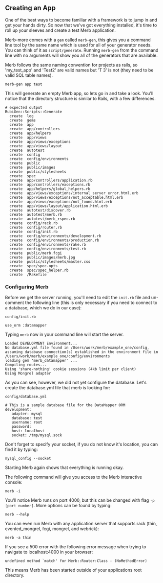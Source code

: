 ## Creating an App

One of the best ways to become familiar with a framework is to jump in and get 
your hands dirty.  So now that we've got everything installed, it's time to roll 
up your sleeves and create a test Merb application. 

Merb-more comes with a `gem` called `merb-gen`, this gives you a command line 
tool by the same name which is used for all of your generator needs. You can 
think of it as `script/generate`. Running `merb-gen` from the command line with 
no arguments will show you all of the generators that are available.

Merb follows the same naming convention for projects as rails, so 
'my\_test\_app' and 'Test2' are valid names but 'T 3' is not (they need to be 
valid SQL table names).

    merb-gen app test
    
This will generate an empty Merb app, so lets go in and take a look. You'll 
notice that the directory structure is similar to Rails, with a few differences.

    # expected output
    RubiGen::Scripts::Generate
      create  log
      create  gems
      create  app
      create  app/controllers
      create  app/helpers
      create  app/views
      create  app/views/exceptions
      create  app/views/layout
      create  autotest
      create  config
      create  config/environments
      create  public
      create  public/images
      create  public/stylesheets
      create  spec
      create  app/controllers/application.rb
      create  app/controllers/exceptions.rb
      create  app/helpers/global_helpers.rb
      create  app/views/exceptions/internal_server_error.html.erb
      create  app/views/exceptions/not_acceptable.html.erb
      create  app/views/exceptions/not_found.html.erb
      create  app/views/layout/application.html.erb
      create  autotest/discover.rb
      create  autotest/merb.rb
      create  autotest/merb_rspec.rb
      create  config/rack.rb
      create  config/router.rb
      create  config/init.rb
      create  config/environments/development.rb
      create  config/environments/production.rb
      create  config/environments/rake.rb
      create  config/environments/test.rb
      create  public/merb.fcgi
      create  public/images/merb.jpg
      create  public/stylesheets/master.css
      create  spec/spec.opts
      create  spec/spec_helper.rb
      create  /Rakefile


### Configuring Merb

Before we get the server running, you'll need to edit the `init.rb` file and 
un-comment the following line (this is only necessary if you need to connect 
to a database, which we do in our case):

`config/init.rb`

    use_orm :datamapper
    
Typing `merb` now in your command line will start the server.

    Loaded DEVELOPMENT Environment...
    No database.yml file found in /Users/work/merb/example_one/config, assuming database connection(s) established in the environment file in /Users/work/merb/example_one/config/environments
    loading gem 'merb_datamapper' ...
    Compiling routes...
    Using 'share-nothing' cookie sessions (4kb limit per client)
    Using Mongrel adapter

As you can see, however, we did not yet configure the database. Let's create the
database.yml file that merb is looking for:

`config/database.yml`

    # This is a sample database file for the DataMapper ORM
    development:
       adapter: mysql
       database: test
       username: root
       password: 
       host: localhost
	   socket: /tmp/mysql.sock

Don't forget to specify your socket, if you do not know it's location, you 
can find it by typing:

    mysql_config --socket

Starting Merb again shows that everything is running okay.

The following command will give you access to the Merb interactive console:

    merb -i

You'll notice Merb runs on port 4000, but this can be changed with flag 
`-p [port number]`. More options can be found by typing:

    merb --help
    
You can even run Merb with any application server that supports rack 
(thin, evented_mongrel, fcgi, mongrel, and webrick):

    merb -a thin

If you see a 500 error with the following error message when trying to navigate
to localhost:4000 in your browser:
    
    undefined method `match' for Merb::Router:Class - (NoMethodError)

This means Merb has been started outside of your applications root directory.
